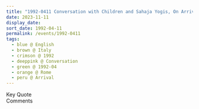 ```yaml
---
title: "1992-0411 Conversation with Children and Sahaja Yogis, On Arrival, Airport, Rome, Italy"
date: 2023-11-11
display_date: 
sort_date: 1992-04-11
permalink: /events/1992-0411
tags:
  - blue @ English
  - brown @ Italy
  - crimson @ 1992
  - deeppink @ Conversation
  - green @ 1992-04
  - orange @ Rome
  - peru @ Arrival
---
```


<wave-list>
  <list-title color="green" width="75">Key Quote</list-title>
  <list-item color="BlanchedAlmond"  width="200"></list-item>
  <list-item color="Lavender"></list-item>
  <list-item color="BlanchedAlmond"></list-item>
</wave-list>

<br>

<wave-list>
  <list-title color="green" width="75">Comments</list-title>
  <list-item color="BlanchedAlmond"  width="200"></list-item>
  <list-item color="Lavender"></list-item>
  <list-item color="BlanchedAlmond"></list-item>
</wave-list>